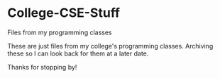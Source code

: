 # College-CSE-Stuff
Files from my programming classes

These are just files from my college's programming classes. Archiving these so I can look back for them at a later date.

Thanks for stopping by!
